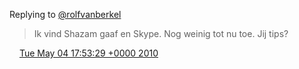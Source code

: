 Replying to [@rolfvanberkel](https://twitter.com/rolfvanberkel/status/13368370881)

> Ik vind Shazam gaaf en Skype\. Nog weinig tot nu toe\. Jij tips?

<img src="../../media/tweet.ico" width="12" /> [Tue May 04 17:53:29 +0000 2010](https://twitter.com/DromerDenker/status/13376145257)